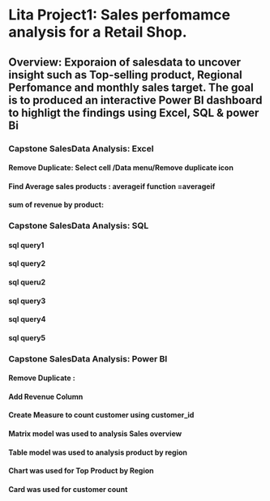 # Lita Project1: Sales perfomamce analysis for a Retail Shop.
## Overview: Exporaion of salesdata to uncover insight such as Top-selling product, Regional Perfomance and monthly sales target. The goal is to produced an interactive Power BI dashboard to highligt the findings using Excel, SQL & power Bi
### Capstone SalesData Analysis: Excel
#### Remove Duplicate: Select cell /Data menu/Remove duplicate icon
#### Find Average sales products : averageif function =averageif
#### sum of revenue by product:
### Capstone SalesData Analysis: SQL
#### sql query1
#### sql query2
#### sql queru2
#### sql query3
#### sql query4
#### sql query5
### Capstone SalesData Analysis: Power BI
#### Remove Duplicate :
#### Add Revenue Column
#### Create Measure to count customer using customer_id
#### Matrix model was used to analysis Sales overview
#### Table model was used to analysis product by region
#### Chart was used for Top Product by Region
#### Card was used for customer count
